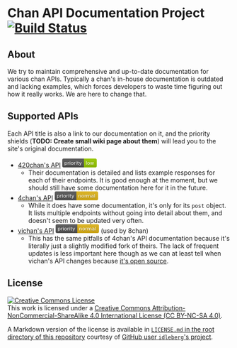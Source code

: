 # Chan API Documentation Project [![Build Status](https://travis-ci.org/chandocs/schemas.svg?branch=master)](https://travis-ci.org/chandocs/schemas)

## About

We try to maintain comprehensive and up-to-date documentation for various chan APIs. Typically a chan's in-house documentation is outdated and lacking examples, which forces developers to waste time figuring out how it really works. We are here to change that.

## Supported APIs

Each API title is also a link to our documentation on it, and the priority shields (**TODO: Create small wiki page about them**) will lead you to the site's original documentation.

* [420chan's API](apis/420chan/README.md) [![Low priority](misc/priority_shields/low.png)](http://api.420chan.org/)
  - Their documentation is detailed and lists example responses for each of their endpoints. It is good enough at the moment, but we should still have some documentation here for it in the future.
* [4chan's API](apis/4chan/README.md) [![Normal priority](misc/priority_shields/normal.png)](https://github.com/4chan/4chan-api/)
  - While it does have some documentation, it's only for its `post` object. It lists multiple endpoints without going into detail about them, and doesn't seem to be updated very often.
* [vichan's API](apis/vichan/README.md) [![Normal priority](misc/priority_shields/normal.png)](https://github.com/vichan-devel/vichan-API/) (used by 8chan)
  - This has the same pitfalls of 4chan's API documentation because it's literally just a slightly modified fork of theirs. The lack of frequent updates is less important here though as we can at least tell when vichan's API changes because [it's open source](https://github.com/vichan-devel/vichan/).

## License

[![Creative Commons License](https://i.creativecommons.org/l/by-nc-sa/4.0/88x31.png)](http://creativecommons.org/licenses/by-nc-sa/4.0/)
<br>
This work is licensed under a [Creative Commons Attribution-NonCommercial-ShareAlike 4.0 International License (CC BY-NC-SA 4.0)](http://creativecommons.org/licenses/by-nc-sa/4.0/).

A Markdown version of the license is available in [`LICENSE.md` in the root directory of this repository](LICENSE.md) courtesy of [GitHub user `idleberg`'s project](https://github.com/idleberg/Creative-Commons-Markdown/).